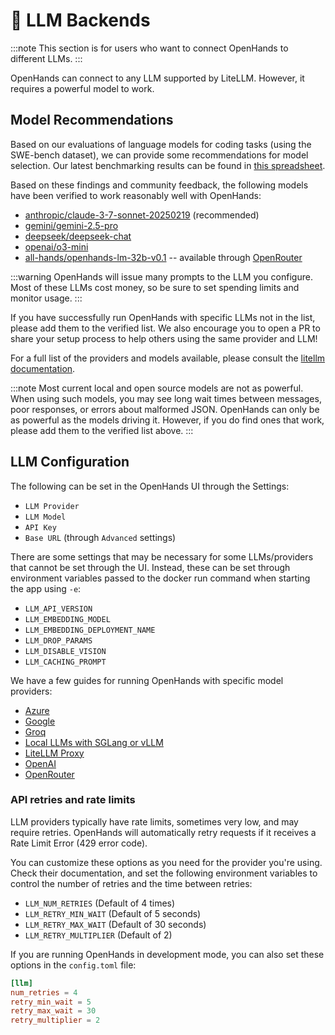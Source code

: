 # 🤖 LLM Backends

:::note
This section is for users who want to connect OpenHands to different LLMs.
:::

OpenHands can connect to any LLM supported by LiteLLM. However, it requires a powerful model to work.

## Model Recommendations

Based on our evaluations of language models for coding tasks (using the SWE-bench dataset), we can provide some
recommendations for model selection. Our latest benchmarking results can be found in [this spreadsheet](https://docs.google.com/spreadsheets/d/1wOUdFCMyY6Nt0AIqF705KN4JKOWgeI4wUGUP60krXXs/edit?gid=0).

Based on these findings and community feedback, the following models have been verified to work reasonably well with OpenHands:

- [anthropic/claude-3-7-sonnet-20250219](https://www.anthropic.com/api) (recommended)
- [gemini/gemini-2.5-pro](https://blog.google/technology/google-deepmind/gemini-model-thinking-updates-march-2025/)
- [deepseek/deepseek-chat](https://api-docs.deepseek.com/)
- [openai/o3-mini](https://openai.com/index/openai-o3-mini/)
- [all-hands/openhands-lm-32b-v0.1](https://www.all-hands.dev/blog/introducing-openhands-lm-32b----a-strong-open-coding-agent-model) -- available through [OpenRouter](https://openrouter.ai/all-hands/openhands-lm-32b-v0.1)


:::warning
OpenHands will issue many prompts to the LLM you configure. Most of these LLMs cost money, so be sure to set spending
limits and monitor usage.
:::

If you have successfully run OpenHands with specific LLMs not in the list, please add them to the verified list. We
also encourage you to open a PR to share your setup process to help others using the same provider and LLM!

For a full list of the providers and models available, please consult the
[litellm documentation](https://docs.litellm.ai/docs/providers).

:::note
Most current local and open source models are not as powerful. When using such models, you may see long
wait times between messages, poor responses, or errors about malformed JSON. OpenHands can only be as powerful as the
models driving it. However, if you do find ones that work, please add them to the verified list above.
:::

## LLM Configuration

The following can be set in the OpenHands UI through the Settings:

- `LLM Provider`
- `LLM Model`
- `API Key`
- `Base URL` (through `Advanced` settings)

There are some settings that may be necessary for some LLMs/providers that cannot be set through the UI. Instead, these
can be set through environment variables passed to the docker run command when starting the app
using `-e`:

- `LLM_API_VERSION`
- `LLM_EMBEDDING_MODEL`
- `LLM_EMBEDDING_DEPLOYMENT_NAME`
- `LLM_DROP_PARAMS`
- `LLM_DISABLE_VISION`
- `LLM_CACHING_PROMPT`

We have a few guides for running OpenHands with specific model providers:

- [Azure](llms/azure-llms)
- [Google](llms/google-llms)
- [Groq](llms/groq)
- [Local LLMs with SGLang or vLLM](llms/../local-llms.md)
- [LiteLLM Proxy](llms/litellm-proxy)
- [OpenAI](llms/openai-llms)
- [OpenRouter](llms/openrouter)

### API retries and rate limits

LLM providers typically have rate limits, sometimes very low, and may require retries. OpenHands will automatically
retry requests if it receives a Rate Limit Error (429 error code).

You can customize these options as you need for the provider you're using. Check their documentation, and set the
following environment variables to control the number of retries and the time between retries:

- `LLM_NUM_RETRIES` (Default of 4 times)
- `LLM_RETRY_MIN_WAIT` (Default of 5 seconds)
- `LLM_RETRY_MAX_WAIT` (Default of 30 seconds)
- `LLM_RETRY_MULTIPLIER` (Default of 2)

If you are running OpenHands in development mode, you can also set these options in the `config.toml` file:

```toml
[llm]
num_retries = 4
retry_min_wait = 5
retry_max_wait = 30
retry_multiplier = 2
```
